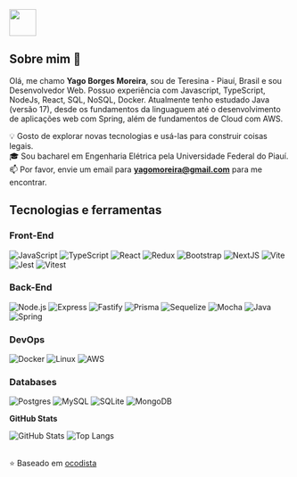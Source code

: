 <a href="https://www.linkedin.com/in/yagobmoreira/" target="_blank">
  <img src="https://i.ibb.co/Kx2GSrT/linkedin.png" width="48px" height="48px">
</a>

<br />

## Sobre mim 🚀

Olá, me chamo **Yago Borges Moreira**, sou de Teresina - Piauí, Brasil e sou Desenvolvedor Web. Possuo experiência com Javascript, TypeScript, NodeJs, React, SQL, NoSQL, Docker. Atualmente tenho estudado Java (versão 17), desde os fundamentos da linguaguem até o desenvolvimento de aplicações web com Spring, além de fundamentos de Cloud com AWS.

💡 Gosto de explorar novas tecnologias e usá-las para construir coisas legais.\
🎓 Sou bacharel em Engenharia Elétrica pela Universidade Federal do Piauí.\
📫 Por favor, envie um email para **yagomoreira@gmail.com** para me encontrar.

## Tecnologias e ferramentas

### Front-End
![JavaScript](https://img.shields.io/badge/-JavaScript-000?&logo=JavaScript)
![TypeScript](https://img.shields.io/badge/-TypeScript-000?&logo=TypeScript)
![React](https://img.shields.io/badge/-React-000?&logo=React)
![Redux](https://img.shields.io/badge/-Redux-000?&logo=Redux&logoColor=purple)
![Bootstrap](https://img.shields.io/badge/-Bootstrap-000?&logo=BootStrap)
![NextJS](https://img.shields.io/badge/-NextJS-000?&logo=Next.js)
![Vite](https://img.shields.io/badge/-Vite-000?logo=vite)
![Jest](https://img.shields.io/badge/-Jest-000?logo=jest)
![Vitest](https://img.shields.io/badge/-Vitest-000?logo=vitest)

### Back-End
![Node.js](https://img.shields.io/badge/-Node.js-000?&logo=node.js)
![Express](https://img.shields.io/badge/-Express-000?&logo=express)
![Fastify](https://img.shields.io/badge/-Fastify-000?logo=fastify)
![Prisma](https://img.shields.io/badge/-Prisma-000?logo=prisma)
![Sequelize](https://img.shields.io/badge/-Sequelize-000?logo=sequelize)
![Mocha](https://img.shields.io/badge/-Mocha-000?logo=mocha)
![Java](https://img.shields.io/badge/-Java-000)
![Spring](https://img.shields.io/badge/-Spring-000?logo=spring)

### DevOps
![Docker](https://img.shields.io/badge/-Docker-000?&logo=Docker)
![Linux](https://img.shields.io/badge/-Linux-000?&logo=Linux)
![AWS](https://img.shields.io/badge/-AWS-000?logo=amazonwebservices&logoColor=orange)

### Databases
![Postgres](https://img.shields.io/badge/PostgreSQL-000?logo=postgresql)
![MySQL](https://img.shields.io/badge/-MySQL-000?&logo=MySQL)
![SQLite](https://img.shields.io/badge/-SQLite-000?logo=sqlite)
![MongoDB](https://img.shields.io/badge/-MongoDB-000?&logo=MongoDB)

**GitHub Stats** 

![GitHub Stats](https://github-readme-stats.vercel.app/api?username=yagobmoreira&theme=transparent&bg_color=000&border_color=30A3DC&show_icons=true&icon_color=30A3DC&title_color=E94D5F&text_color=FFF)  ![Top Langs](https://github-readme-stats-git-masterrstaa-rickstaa.vercel.app/api/top-langs/?username=yagobmoreira&layout=compact&bg_color=000&border_color=30A3DC&title_color=E94D5F&text_color=FFF)
<br />
<br />


⭐️ Baseado em [ocodista](https://github.com/ocodista)
